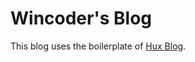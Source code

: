 # Wincoder's Blog

This blog uses the boilerplate of [Hux Blog](https://github.com/Huxpro/huxpro.github.io).